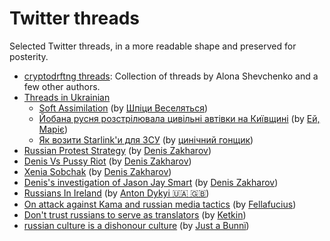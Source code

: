 # Twitter threads

Selected Twitter threads, in a more readable shape and preserved for posterity.

* [cryptodrftng threads](cryptodrftng/): Collection of threads by Alona Shevchenko and a few other authors.
* [Threads in Ukrainian](in_ukrainian/)
  * [Soft Assimilation](in_ukrainian/soft_assimilation.md) (by [Шпіци Веселяться](https://twitter.com/garrossroland))
  * [Йобана русня розстрілювала цивільні автівки на Київщині](in_ukrainian/civilian_cars_shot_by_russians.md) (by [Ей, Маріє](https://twitter.com/horbanka))
  * [Як возити Starlink'и для ЗСУ](in_ukrainian/how_to_get_a_starlink.md) (by [цинічний гонщик](https://twitter.com/kitjarik))
* [Russian Protest Strategy](russian_protest_strategy.md) (by [Denis Zakharov](https://twitter.com/betelgeuse1922))
* [Denis Vs Pussy Riot](denis_vs_pussy_riot.md) (by [Denis Zakharov](https://twitter.com/betelgeuse1922))
* [Xenia Sobchak](xenia_sobchak.md) (by [Denis Zakharov](https://twitter.com/betelgeuse1922))
* [Denis's investigation of Jason Jay Smart](who_is_jason_jay_smart.md) (by [Denis Zakharov](https://twitter.com/betelgeuse1922))
* [Russians In Ireland](russians_in_ireland.md) (by [Anton Dykyi 🇺🇦 🇬🇧](https://twitter.com/AntonDykyi))
* [On attack against Kama and russian media tactics](on_kama_and_russian_tactics.md) (by [Fellafucius](https://twitter.com/Slushy_buck))
* [Don't trust russians to serve as translators](dont_trust_russians_to_translate.md) (by [Ketkin](https://twitter.com/Ketkin_biophys))
* [russian culture is a dishonour culture](dishonour_culture.md) (by [Just a Bunnї](https://twitter.com/Bunnyrabert))
